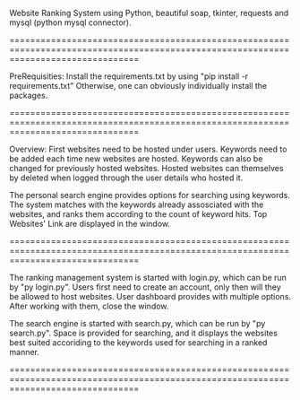Website Ranking System using Python, beautiful soap, tkinter, requests and mysql (python mysql connector).

=====================================================================================================================================

PreRequisities:
Install the requirements.txt by using "pip install -r requirements.txt"
Otherwise, one can obviously individually install the packages.

=====================================================================================================================================

Overview:
First websites need to be hosted under users. Keywords need to be added each time new websites are hosted. 
Keywords can also be changed for previously hosted websites. Hosted websites can themselves by deleted when logged 
through the user details who hosted it.

The personal search engine provides options for searching using keywords. The system matches with the keywords already assosciated
with the websites, and ranks them according to the count of keyword hits. Top Websites' Link are displayed in the window.

=====================================================================================================================================

The ranking management system is started with login.py, which can be run by "py login.py". Users first need to create an account, 
only then will they be allowed to host websites. User dashboard provides with multiple options. After working with them, close the window.

The search engine is started with search.py, which can be run by "py search.py". Space is provided for searching, and it displays the websites best suited accoriding to the keywords used for searching in a ranked manner.

=====================================================================================================================================